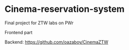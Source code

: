 # Cinema-reservation-system
Final project for ZTW labs on PWr

Frontend part

Backend: https://github.com/oazaboy/CinemaZTW
